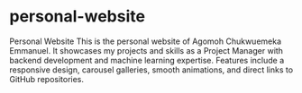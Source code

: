 # personal-website
Personal Website This is the personal website of Agomoh Chukwuemeka Emmanuel. It showcases my projects and skills as a Project Manager with backend development and machine learning expertise. Features include a responsive design, carousel galleries, smooth animations, and direct links to GitHub repositories.
